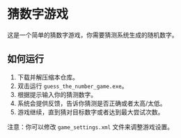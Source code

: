 # 猜数字游戏

这是一个简单的猜数字游戏，你需要猜测系统生成的随机数字。

## 如何运行

1. 下载并解压缩本仓库。
2. 双击运行 `guess_the_number_game.exe`。
3. 根据提示输入你的猜测数字。
4. 系统会提供反馈，告诉你猜测是否正确或者太高/太低。
5. 游戏继续，直到猜对目标数字或者达到最大尝试次数。

注意：你可以修改 `game_settings.xml` 文件来调整游戏设置。
